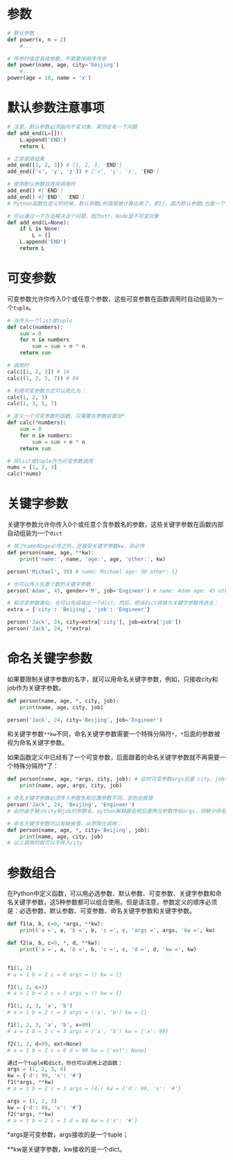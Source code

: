 # 参数
```python
# 默认参数
def power(x, n = 2)
    #...

# 传参时指定具体参数，不需要按顺序传参
def power(name, age, city='beijing')
    #...
power(age = 18, name = 'x')
```

# 默认参数注意事项
```python
# 注意，默认参数必须指向不变对象，某则会有一下问题
def add_end(L=[]):
    L.append('END')
    return L 

# 正常调用结果
add_end([1, 2, 3]) # [1, 2, 3, 'END']
add_end(['x', 'y', 'z']) # ['x', 'y', 'z', 'END']  

# 使用默认参数且连续调用时
add_end() #['END']
add_end() #['END', 'END']
# Python函数在定义的时候，默认参数L的值就被计算出来了，即[]，因为默认参数L也是一个变量，它指向对象[]，每次调用该函数，如果改变了L的内容，则下次调用时，默认参数的内容就变了，不再是函数定义时的[]了。

# 可以通过一下方法解决这个问题，因为str、Node是不可变对象
def add_end(L=None):
    if L is None:
        L = []
    L.append('END')
    return L
```

# 可变参数
可变参数允许你传入0个或任意个参数，这些可变参数在函数调用时自动组装为一个`tuple`。
```python
# 当传入一个list或tuple
def calc(numbers):
    sum = 0
    for n in numbers
        sum = sum + n * n
    return sum

# 调用时
calc([1, 2, 3]) # 14
calc((1, 3, 5, 7)) # 84

# 利用可变参数方式可以简化为：
calc(1, 2, 3)
calc(1, 3, 5, 7)

# 定义一个可变参数的函数，只需要在参数前面加*
def calc(*numbers):
    sum = 0
    for n in numbers:
        sum = sum + n * n
    return sum

# 将list或tuple作为可变参数调用
nums = [1, 2, 3]
calc(*nums)
```

# 关键字参数
关键字参数允许你传入0个或任意个含参数名的参数，这些关键字参数在函数内部自动组装为一个`dict`

```python
# 除了name和age必传之外，还接受关键字参数kw，非必传
def person(name, age, **kw):
    print('name:', name, 'age:', age, 'other:', kw)

person('Michael', 30) # name: Michael age: 30 other: {}

# 也可以传入任意个数的关键字参数：
person('Adam', 45, gender='M', job='Engineer') # name: Adam age: 45 other: {'gender': 'M', 'job': 'Engineer'}

# 和可变参数类似，也可以先组装出一个dict，然后，把该dict转换为关键字参数传进去：
extra = {'city': 'Beijing', 'job': 'Engineer'}

person('Jack', 24, city=extra['city'], job=extra['job'])
person('Jack', 24, **extra)
```

# 命名关键字参数
如果要限制关键字参数的名字，就可以用命名关键字参数，例如，只接收city和job作为关键字参数。

```python
def person(name, age, *, city, job):
    print(name, age, city, job)

person('Jack', 24, city='Beijing', job='Engineer')
```
和关键字参数`**kw`不同，命名关键字参数需要一个特殊分隔符`*`，`*`后面的参数被视为命名关键字参数。

如果函数定义中已经有了一个可变参数，后面跟着的命名关键字参数就不再需要一个特殊分隔符*了：
```python
def person(name, age, *args, city, job): # 此时可变参数args后面 city、job均为命名关键字参数
    print(name, age, args, city, job)

# 命名关键字参数必须传入参数名和位置参数不同，否则会报错
person('Jack', 24, 'Beijing', 'Engineer')
# 此时由于缺少city和job的参数名，python解释器会把后面两位参数传给args，但缺少命名关键字参数报错
```

```python
# 命名关键字参数可以有缺省值，从而简化调用：
def person(name, age, *, city='Beijing', job):
    print(name, age, city, job)
# 以上调用时就可以不传入city
```

# 参数组合
在Python中定义函数，可以用必选参数、默认参数、可变参数、关键字参数和命名关键字参数，这5种参数都可以组合使用。但是请注意，参数定义的顺序必须是：必选参数、默认参数、可变参数、命名关键字参数和关键字参数。
```python
def f1(a, b, c=0, *args, **kw):
    print('a =', a, 'b =', b, 'c =', c, 'args =', args, 'kw =', kw)

def f2(a, b, c=0, *, d, **kw):
    print('a =', a, 'b =', b, 'c =', c, 'd =', d, 'kw =', kw)


f1(1, 2)
# a = 1 b = 2 c = 0 args = () kw = {}

f1(1, 2, c=3)
# a = 1 b = 2 c = 3 args = () kw = {}

f1(1, 2, 3, 'a', 'b')
# a = 1 b = 2 c = 3 args = ('a', 'b') kw = {}

f1(1, 2, 3, 'a', 'b', x=99)
# a = 1 b = 2 c = 3 args = ('a', 'b') kw = {'x': 99}

f2(1, 2, d=99, ext=None)
# a = 1 b = 2 c = 0 d = 99 kw = {'ext': None}

通过一个tuple和dict，你也可以调用上述函数：
args = (1, 2, 3, 4)
kw = {'d': 99, 'x': '#'}
f1(*args, **kw)
# a = 1 b = 2 c = 3 args = (4,) kw = {'d': 99, 'x': '#'}

args = (1, 2, 3)
kw = {'d': 88, 'x': '#'}
f2(*args, **kw)
# a = 1 b = 2 c = 3 d = 88 kw = {'x': '#'}
```


*args是可变参数，args接收的是一个tuple；

**kw是关键字参数，kw接收的是一个dict。